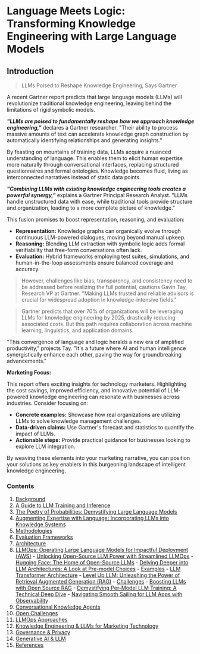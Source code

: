# Language Meets Logic: Transforming Knowledge Engineering with Large Language Models

## Introduction

> LLMs Poised to Reshape Knowledge Engineering, Says Gartner


A recent Gartner report predicts that large language models (LLMs) will revolutionize traditional knowledge engineering, leaving behind the limitations of rigid symbolic models.

_**"LLMs are poised to fundamentally reshape how we approach knowledge engineering,"**_ declares a Gartner researcher. "Their ability to process massive amounts of text can accelerate knowledge graph construction by automatically identifying relationships and generating insights."

By feasting on mountains of training data, LLMs acquire a nuanced understanding of language. This enables them to elicit human expertise more naturally through conversational interfaces, replacing structured questionnaires and formal ontologies. Knowledge becomes fluid, living as interconnected narratives instead of static data points.

_**"Combining LLMs with existing knowledge engineering tools creates a powerful synergy,"**_ explains a Gartner Principal Research Analyst. "LLMs handle unstructured data with ease, while traditional tools provide structure and organization, leading to a more complete picture of knowledge."

This fusion promises to boost representation, reasoning, and evaluation:

* **Representation:** Knowledge graphs can organically evolve through continuous LLM-powered dialogues, moving beyond manual upkeep.
* **Reasoning:** Blending LLM extraction with symbolic logic adds formal verifiability that free-form conversations often lack.
* **Evaluation:** Hybrid frameworks employing test suites, simulations, and human-in-the-loop assessments ensure balanced coverage and accuracy.

> However, challenges like bias, transparency, and consistency need to be addressed before realizing the full potential, cautions Gavin Tay, Research VP at Gartner. "Making LLMs trusted and reliable advisors is crucial for widespread adoption in knowledge-intensive fields."

> Gartner predicts that over 70% of organizations will be leveraging LLMs for knowledge engineering by 2025, drastically reducing associated costs. But this path requires collaboration across machine learning, linguistics, and application domains.

"This convergence of language and logic heralds a new era of amplified productivity," projects Tay. "It's a future where AI and human intelligence synergistically enhance each other, paving the way for groundbreaking advancements."

**Marketing Focus:**

This report offers exciting insights for technology marketers. Highlighting the cost savings, improved efficiency, and innovative potential of LLM-powered knowledge engineering can resonate with businesses across industries. Consider focusing on:

* **Concrete examples:** Showcase how real organizations are utilizing LLMs to solve knowledge management challenges.
* **Data-driven claims:** Use Gartner's forecast and statistics to quantify the impact of LLMs.
* **Actionable steps:** Provide practical guidance for businesses looking to explore LLM integration.

By weaving these elements into your marketing narrative, you can position your solutions as key enablers in this burgeoning landscape of intelligent knowledge engineering.




### Contents
1.  [Background](docs/KnowledgeEngineering%20.md)
2.  [A Guide to LLM Training and Inference](docs/LLM_Training_and_Inference.md)
3.  [The Poetry of Probabilities: Demystifying Large Language Models](docs/LLM.md)
4.  [Augmenting Expertise with Language: Incorporating LLMs into Knowledge Systems](docs/Incorporating_LLMs.md)
5.  [Methodologies](docs/Methodologies.md)
6.  [Evaluation Frameworks](docs/Evaluation_Frameworks.md)
7.  [Architecture](docs/Architectures.md)
9.  [LLMOps: Operating Large Language Models for Impactful Deployment (AWS)](docs/LLMOps.md)
        - [Unlocking Open-Source LLM Power with Streamlined LLMOps](docs/llm_open_source.md)
          - [Hugging Face: The Home of Open-Source LLMs](docs/Hugging_Face.md)
            - [Delving Deeper into LLM Architectures: A Look at Pre-model Choices](docs/open_source_llm_architecture.md)
            - [Examples](docs/examples_open_source.md)
          - [LLM Transformer Architecture](docs/Transformer.md)
          - [Level Up LLM: Unleashing the Power of Retrieval Augmented Generation (RAG)](docs/RAG.md)
            - [Challenges](docs/RAG_Challenges.md)
            - [Boosting LLMs with Open Source RAG](docs/rag_tools.md)
          - [Demystifying Per-Model LLM Training: A Technical Deep Dive](docs/LLM_Training.md)
          - [Navigating Smooth Sailing for LLM Apps with Observability](docs/observability.md)
9.  [Conversational Knowledge Agents](docs/Conversational_Knowledge_Agents.md)
10. [Open Challenges](docs/Open_Challenges.md)
11. [LLMOps Approaches](docs/approahces.md)
12. [Knowledge Engineering & LLMs for Marketing Technology](docs/MarTech.md)
13. [Governance & Privacy](docs/governanc_privacy.md)
14. [Generative AI & LLM](docs/LLM_Generative_AI.md)
15. [References](docs/References.md)












